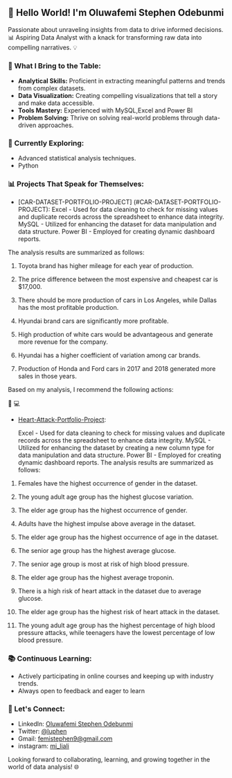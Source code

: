 

## 👋 Hello World! I'm Oluwafemi Stephen Odebunmi 

Passionate about unraveling insights from data to drive informed decisions. 📊 Aspiring Data Analyst with a knack for transforming raw data into compelling narratives. 💡

### 🚀 What I Bring to the Table:

- **Analytical Skills:** Proficient in extracting meaningful patterns and trends from complex datasets.
- **Data Visualization:** Creating compelling visualizations that tell a story and make data accessible.
- **Tools Mastery:** Experienced with MySQL,Excel and Power BI
- **Problem Solving:** Thrive on solving real-world problems through data-driven approaches.

### 🌱 Currently Exploring:

- Advanced statistical analysis techniques.
- Python 

### 📊 Projects That Speak for Themselves:

- [CAR-DATASET-PORTFOLIO-PROJECT]
(#CAR-DATASET-PORTFOLIO-PROJECT): 
	Excel - Used for data cleaning to check for missing values and duplicate records across the spreadsheet to enhance data integrity.
	MySQL - Utilized for enhancing the dataset for data manipulation and data structure.
	Power BI - Employed for creating dynamic dashboard reports.

The analysis results are summarized as follows:

1.	Toyota brand has higher mileage for each year of production.
   
2.	The price difference between the most expensive and cheapest car is $17,000.

3.	There should be more production of cars in Los Angeles, while Dallas has the most profitable production.
	
4.	Hyundai brand cars are significantly more profitable.
	
5.	High production of white cars would be advantageous and generate more revenue for the company.
	
6.	Hyundai has a higher coefficient of variation among car brands.
	
7.	Production of Honda and Ford cars in 2017 and 2018 generated more sales in those years.
	
Based on my analysis, I recommend the following actions:



🚗 💻

- [Heart-Attack-Portfolio-Project](##https://github.com/Luphen1/Heart-Attack-Portfolio-Project-): 

	Excel - Used for data cleaning to check for missing values and duplicate records across the spreadsheet to enhance data integrity.
	MySQL - Utilized for enhancing the dataset by creating a new column type for data manipulation and data structure.
	Power BI - Employed for creating dynamic dashboard reports.
The analysis results are summarized as follows:
1.	Females have the highest occurrence of gender in the dataset.
   
2.	The young adult age group has the highest glucose variation.
	
3.	The elder age group has the highest occurrence of gender.
	
4.	Adults have the highest impulse above average in the dataset.
	
5.	The elder age group has the highest occurrence of age in the dataset.
	
6.	The senior age group has the highest average glucose.
	
7.	The senior age group is most at risk of high blood pressure.
	
8.	The elder age group has the highest average troponin.
	
9.	There is a high risk of heart attack in the dataset due to average glucose.
	
10.	The elder age group has the highest risk of heart attack in the dataset.
	
11.	The young adult age group has the highest percentage of high blood pressure attacks, while teenagers have the lowest percentage of low blood pressure.


### 📚 Continuous Learning:

- Actively participating in online courses and keeping up with industry trends.
- Always open to feedback and eager to learn 
### 🤝 Let's Connect:

- LinkedIn: [Oluwafemi Stephen Odebunmi ](#www.linkedin.com/in/oluwafemi-odebunmi-666955245)
- Twitter: [@luphen](link-to-twitter)
- Gmail: [femistephen9@gmail.com](#femistephen9@gmail.com)
- instagram: [mi_liali](#mi_liali)
  

Looking forward to collaborating, learning, and growing together in the world of data analysis! 🌐


